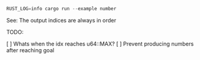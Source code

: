 ```rust
RUST_LOG=info cargo run --example number
```

See: The output indices are always in order

TODO:

[ ] Whats when the idx reaches u64::MAX?
[ ] Prevent producing numbers after reaching goal

